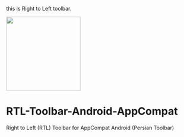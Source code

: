 this is Right to Left toolbar.



<img src="https://github.com/arashsammak/RTL-Toolbar-Android-AppCompat/blob/master/screenshot/screenshot.png" width="200" height="200" />

# RTL-Toolbar-Android-AppCompat
Right to Left (RTL) Toolbar for AppCompat  Android (Persian Toolbar)
